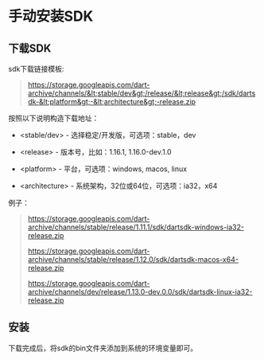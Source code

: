 # 手动安装SDK

## 下载SDK

sdk下载链接模板:

> https://storage.googleapis.com/dart-archive/channels/&lt;stable/dev&gt;/release/&lt;release&gt;/sdk/dartsdk-&lt;platform&gt;-&lt;architecture&gt;-release.zip

按照以下说明构造下载地址：

* &lt;stable/dev&gt; - 选择稳定/开发版，可选项：stable，dev

* &lt;release&gt; - 版本号，比如：1.16.1, 1.16.0-dev.1.0 

* &lt;platform&gt; - 平台，可选项：windows, macos, linux

* &lt;architecture&gt; - 系统架构，32位或64位，可选项：ia32，x64

例子：

> https://storage.googleapis.com/dart-archive/channels/stable/release/1.11.1/sdk/dartsdk-windows-ia32-release.zip
>
> https://storage.googleapis.com/dart-archive/channels/stable/release/1.12.0/sdk/dartsdk-macos-x64-release.zip
>
> https://storage.googleapis.com/dart-archive/channels/dev/release/1.13.0-dev.0.0/sdk/dartsdk-linux-ia32-release.zip

## 安装

下载完成后，将sdk的bin文件夹添加到系统的环境变量即可。

